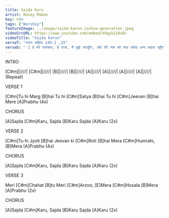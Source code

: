 ```yaml
---
title: Sajda Karu
artist: Roney Maben
key: C#m
tags: ["Worship"]
featureImage: ../image/sajda-karun-joshua-generation.jpeg
videoSrcURL: https://www.youtube.com/embed/X9gyk2iKsDc
videoTitle: "Sajda Karun"
verseT: "भजन संहिता 145:1 ,15"
verseD: " 1 हे मेरे परमेश्‍वर, हे राजा, मैं तुझे सराहूँगा, और तेरे नाम को सदा सर्वदा धन्य कहता रहूँगा।"
---
```


INTRO 

[C#m]|////|  [C#m]|////|   [B]|////|  [B]|////|
[A]|////|  [A]|////|  [A]|////|  [A]|////| (Repeat)


VERSE 1

[C#m]Tu  hi Marg [B]hai
Tu hi [C#m]Satya  [B]hai
Tu hi [C#m]Jeevan [B]hai
Mere [A]Prabhu (4x)


CHORUS

[A]Sajda [C#m]Karu, 
Sajda [B]Karu
Sajda [A]Karu (2x)


VERSE 2

[C#m]Tu hi Jyoti [B]hai
Jeevan ki [C#m]Roti  [B]hai
Mera [C#m]Humrahi, [B]Mera [A]Prabhu (4x)


CHORUS

[A]Sajda [C#m]Karu, 
Sajda [B]Karu
Sajda [A]Karu (2x)


VERSE 3

Meri [C#m]Chahat [B]tu
Meri [C#m]Arzoo, [E]Mera [C#m]Hosala
[B]Mera [A]Prabhu (2x)


CHORUS

[A]Sajda [C#m]Karu, 
Sajda [B]Karu
Sajda [A]Karu (2x)